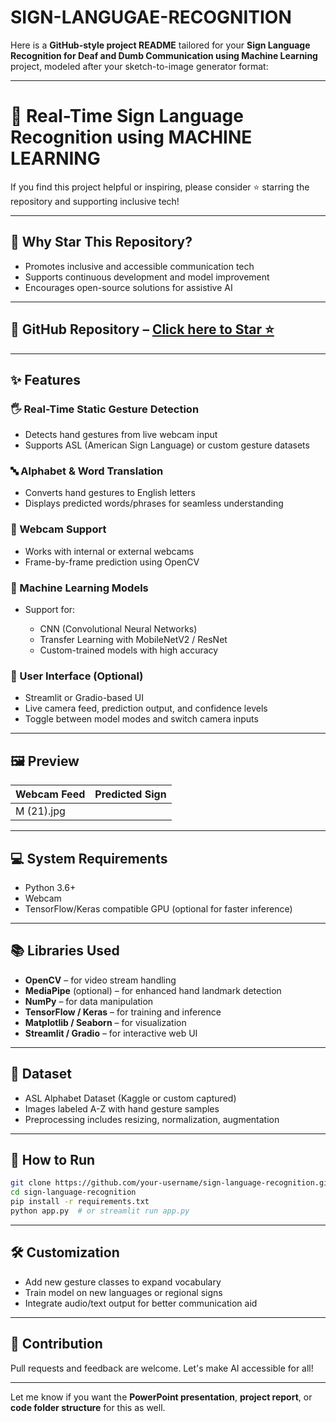 # SIGN-LANGUGAE-RECOGNITION
Here is a **GitHub-style project README** tailored for your **Sign Language Recognition for Deaf and Dumb Communication using Machine Learning** project, modeled after your sketch-to-image generator format:

---

# 🤟 Real-Time Sign Language Recognition using MACHINE LEARNING

If you find this project helpful or inspiring, please consider ⭐ starring the repository and supporting inclusive tech!

---

## 🌟 Why Star This Repository?

* Promotes inclusive and accessible communication tech
* Supports continuous development and model improvement
* Encourages open-source solutions for assistive AI

---

## 🔗 GitHub Repository – [Click here to Star ⭐](#)

---

## ✨ Features

### 🖐️ Real-Time Static Gesture Detection

* Detects hand gestures from live webcam input
* Supports ASL (American Sign Language) or custom gesture datasets

### 🔤 Alphabet & Word Translation

* Converts hand gestures to English letters
* Displays predicted words/phrases for seamless understanding

### 📸 Webcam Support

* Works with internal or external webcams
* Frame-by-frame prediction using OpenCV

### 🧠 Machine Learning Models

* Support for:

  * CNN (Convolutional Neural Networks)
  * Transfer Learning with MobileNetV2 / ResNet
  * Custom-trained models with high accuracy

### 🎨 User Interface (Optional)

* Streamlit or Gradio-based UI
* Live camera feed, prediction output, and confidence levels
* Toggle between model modes and switch camera inputs

---

## 🖼️ Preview

| Webcam Feed | Predicted Sign |
| ----------- | -------------- |
|M (21).jpg|           |


---

## 💻 System Requirements

* Python 3.6+
* Webcam
* TensorFlow/Keras compatible GPU (optional for faster inference)

---

## 📚 Libraries Used

* **OpenCV** – for video stream handling
* **MediaPipe** (optional) – for enhanced hand landmark detection
* **NumPy** – for data manipulation
* **TensorFlow / Keras** – for training and inference
* **Matplotlib / Seaborn** – for visualization
* **Streamlit / Gradio** – for interactive web UI

---

## 📂 Dataset

* ASL Alphabet Dataset (Kaggle or custom captured)
* Images labeled A-Z with hand gesture samples
* Preprocessing includes resizing, normalization, augmentation

---

## 🚀 How to Run

```bash
git clone https://github.com/your-username/sign-language-recognition.git
cd sign-language-recognition
pip install -r requirements.txt
python app.py  # or streamlit run app.py
```

---

## 🛠️ Customization

* Add new gesture classes to expand vocabulary
* Train model on new languages or regional signs
* Integrate audio/text output for better communication aid

---

## 🤝 Contribution

Pull requests and feedback are welcome. Let's make AI accessible for all!

---

Let me know if you want the **PowerPoint presentation**, **project report**, or **code folder structure** for this as well.
